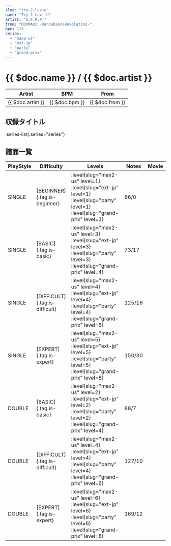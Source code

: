 ```yaml
---
slug: "try-2-luv-u"
name: "Try 2 Luv. U"
artist: "S.F.M.P."
from: "DDRMAX2 -DanceDanceRevolution-"
bpm: 115
series:
  - "max2-us"
  - "ext-jp"
  - "party"
  - "grand-prix"
---
```


# {{ $doc.name }} / {{ $doc.artist }}

|Artist|BPM|From|
|------|---|----|
|{{ $doc.artist }}|{{ $doc.bpm }}|{{ $doc.from }}|

## 収録タイトル

:series-list{:series="series"}

## 譜面一覧

|PlayStyle|Difficulty|Levels|Notes|Movie|
|---------|----------|------|-----|-----|
|SINGLE|[BEGINNER]{.tag.is-beginner}|<div class="field is-grouped is-grouped-multiline"> :level{slug="max2-us" level=1} :level{slug="ext-jp" level=1} :level{slug="party" level=1} :level{slug="grand-prix" level=3}</div>|66/0||
|SINGLE|[BASIC]{.tag.is-basic}|<div class="field is-grouped is-grouped-multiline"> :level{slug="max2-us" level=3} :level{slug="ext-jp" level=3} :level{slug="party" level=3} :level{slug="grand-prix" level=4}</div>|73/17||
|SINGLE|[DIFFICULT]{.tag.is-difficult}|<div class="field is-grouped is-grouped-multiline"> :level{slug="max2-us" level=4} :level{slug="ext-jp" level=4} :level{slug="party" level=4} :level{slug="grand-prix" level=6}</div>|125/16||
|SINGLE|[EXPERT]{.tag.is-expert}|<div class="field is-grouped is-grouped-multiline"> :level{slug="max2-us" level=5} :level{slug="ext-jp" level=5} :level{slug="party" level=5} :level{slug="grand-prix" level=8}</div>|150/30||
|DOUBLE|[BASIC]{.tag.is-basic}|<div class="field is-grouped is-grouped-multiline"> :level{slug="max2-us" level=2} :level{slug="ext-jp" level=2} :level{slug="party" level=2} :level{slug="grand-prix" level=4}</div>|88/7||
|DOUBLE|[DIFFICULT]{.tag.is-difficult}|<div class="field is-grouped is-grouped-multiline"> :level{slug="max2-us" level=4} :level{slug="ext-jp" level=4} :level{slug="party" level=4} :level{slug="grand-prix" level=6}</div>|127/10||
|DOUBLE|[EXPERT]{.tag.is-expert}|<div class="field is-grouped is-grouped-multiline"> :level{slug="max2-us" level=6} :level{slug="ext-jp" level=6} :level{slug="party" level=6} :level{slug="grand-prix" level=8}</div>|169/12||
